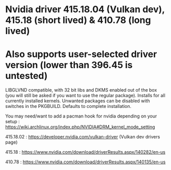 # Nvidia driver 415.18.04 (Vulkan dev), 415.18 (short lived) & 410.78 (long lived)
# Also supports user-selected driver version (lower than 396.45 is untested)

LIBGLVND compatible, with 32 bit libs and DKMS enabled out of the box (you will still be asked if you want to use the regular package). Installs for all currently installed kernels.
Unwanted packages can be disabled with switches in the PKGBUILD. Defaults to complete installation.

You may need/want to add a pacman hook for nvidia depending on your setup : https://wiki.archlinux.org/index.php/NVIDIA#DRM_kernel_mode_setting

415.18.02 : https://developer.nvidia.com/vulkan-driver (Vulkan dev drivers page)

415.18 : https://www.nvidia.com/download/driverResults.aspx/140282/en-us

410.78 : https://www.nvidia.com/download/driverResults.aspx/140135/en-us
